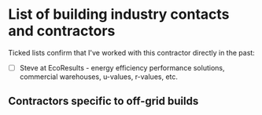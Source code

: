 # List of building industry contacts and contractors
Ticked lists confirm that I've worked with this contractor directly in the past:
 - [ ] Steve at EcoResults - energy efficiency performance solutions, commercial warehouses, u-values, r-values, etc.


## Contractors specific to off-grid builds
